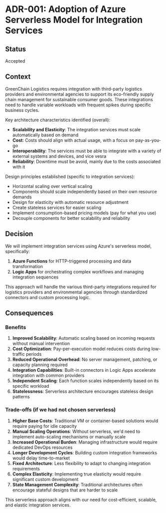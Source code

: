# ADR-001: Adoption of Azure Serverless Model for Integration Services

## Status

Accepted

## Context

GreenChain Logistics requires integration with third-party logistics providers and environmental agencies to support its eco-friendly supply chain management for sustainable consumer goods. These integrations need to handle variable workloads with frequent spikes during specific business cycles. 

Key architecture characteristics identified (overall):
- **Scalability and Elasticity**: The integration services must scale automatically based on demand
- **Cost**: Costs should align with actual usage, with a focus on pay-as-you-go
- **Interoperability**: The services must be able to integrate with a variety of external systems and devices, and vice vesra
- **Reliability**: Downtime must be avoid, mainly due to the costs associated with it

Design principles established (specific to integration services):
- Horizontal scaling over vertical scaling
- Components should scale independently based on their own resource demands
- Design for elasticity with automatic resource adjustment
- Create stateless services for easier scaling
- Implement consumption-based pricing models (pay for what you use)
- Decouple components for better scalability and reliability

## Decision

We will implement integration services using Azure's serverless model, specifically:

1. **Azure Functions** for HTTP-triggered processing and data transformation
2. **Logic Apps** for orchestrating complex workflows and managing integration sequences

This approach will handle the various third-party integrations required for logistics providers and environmental agencies through standardized connectors and custom processing logic.

## Consequences

### Benefits

1. **Improved Scalability**: Automatic scaling based on incoming requests without manual intervention
2. **Cost Optimization**: Pay-per-execution model reduces costs during low-traffic periods
3. **Reduced Operational Overhead**: No server management, patching, or capacity planning required
4. **Integration Capabilities**: Built-in connectors in Logic Apps accelerate integration with common providers
5. **Independent Scaling**: Each function scales independently based on its specific workload
6. **Statelessness**: Serverless architecture encourages stateless design patterns

### Trade-offs (if we had not chosen serverless)

1. **Higher Base Costs**: Traditional VM or container-based solutions would require paying for idle capacity
2. **Manual Scaling Operations**: Without serverless, we'd need to implement auto-scaling mechanisms or manually scale
3. **Increased Operational Burden**: Managing infrastructure would require dedicated DevOps resources
4. **Longer Development Cycles**: Building custom integration frameworks would delay time-to-market
5. **Fixed Architecture**: Less flexibility to adapt to changing integration requirements
6. **Complex Elasticity**: Implementing true elasticity would require significant custom development
7. **State Management Complexity**: Traditional architectures often encourage stateful designs that are harder to scale

This serverless approach aligns with our need for cost-efficient, scalable, and elastic integration services.
